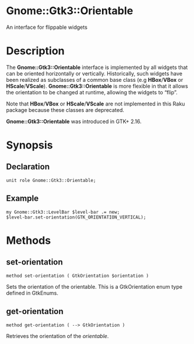 Gnome::Gtk3::Orientable
=======================

An interface for flippable widgets

Description
===========

The **Gnome::Gtk3::Orientable** interface is implemented by all widgets that can be oriented horizontally or vertically. Historically, such widgets have been realized as subclasses of a common base class (e.g **HBox**/**VBox** or **HScale**/**VScale**). **Gnome::Gtk3::Orientable** is more flexible in that it allows the orientation to be changed at runtime, allowing the widgets to “flip”.

Note that **HBox**/**VBox** or **HScale**/**VScale** are not implemented in this Raku package because these classes are deprecated.

**Gnome::Gtk3::Orientable** was introduced in GTK+ 2.16.

Synopsis
========

Declaration
-----------

    unit role Gnome::Gtk3::Orientable;

Example
-------

    my Gnome::Gtk3::LevelBar $level-bar .= new;
    $level-bar.set-orientation(GTK_ORIENTATION_VERTICAL);

Methods
=======

set-orientation
---------------

    method set-orientation ( GtkOrientation $orientation )

Sets the orientation of the orientable. This is a GtkOrientation enum type defined in GtkEnums.

get-orientation
---------------

    method get-orientation ( --> GtkOrientation )

Retrieves the orientation of the *orientable*.

